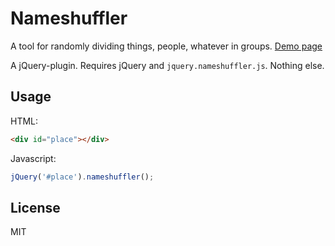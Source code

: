 Nameshuffler
============

A tool for randomly dividing things, people, whatever in groups. [Demo page](http://pesasa.github.io/nameshuffler)

A jQuery-plugin. Requires jQuery and `jquery.nameshuffler.js`. Nothing else.

Usage
-----
HTML:
```html
<div id="place"></div>
```

Javascript:
```javascript
jQuery('#place').nameshuffler();
```

License
-------
MIT